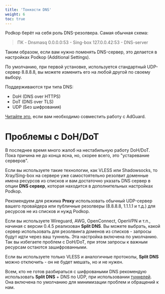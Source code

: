 ```yaml
---
title: 'Тонкости DNS'
weight: 6
toc: true
---
```


Podkop берёт на себя роль DNS-резолвера. Самая обычная схема:
> ПК - Dnsmasq 0.0.0.0:53 - Sing-box 127.0.0.42:53 - DNS-server

Таким образом, если вам нужно поменять DNS-сервер, это делается в настройках Podkop (Additional Settings).

По умолчанию, при первой установке, используется стандартный UDP-сервер 8.8.8.8, вы можете изменить его на любой другой по своему выбору.

Поддерживаются три типа DNS:
- DoH (DNS over HTTPS)
- DoT (DNS over TLS)
- UDP (Без шифрования)

[Читайте это](/docs/adguard), если вам необходимо совместить работу с AdGuard.

# Проблемы с DoH/DoT

В последнее время много жалоб на нестабильную работу DoH/DoT. Пока причина не до конца ясна, но, скорее всего, это "устаревание серверов".

Если вы используете такие технологии, как VLESS или Shadowsocks, то Xray/Sing-box на сервере уже самостоятельно резолвит доменные имена ресурсов из списков и вам достаточно указать DNS сервер в опции **DNS сервер**, которая находится в дополнительных настройках Podkop.

Рекомендуем для режима **Proxy** использовать обычный UDP-сервер вашего провайдера или публичные резолверы (8.8.8.8, 1.1.1.1 и т.д.) для ресурсов не из списков и нужд Podkop.

Если вы используете Wireguard, AWG, OpenConnect, OpenVPN и т.п., начиная с версии 0.4.5 реализован **Split DNS**. Вы можете выбрать, какой сервер использовать для резолвинга доменов из списков - запросы будут идти через ваш туннель. Эта настройка включена по умолчанию. 
Так вы избегаете проблем с DoH/DoT, при этом запросы к важным ресурсам остаются зашифрованными.

Если вы используете только VLESS и аналогичные протоколы, **Split DNS** можно отключить - он не будет мешать, но и не нужен.

Всем, кто не готов разбираться с шифроваными DNS рекомендую использовать **Split DNS** + DNS по UDP, при использовании [туннелей](/docs/tunnels). Она включена по умолчанию для минимизации проблем и обращений к нам.
